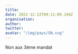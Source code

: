 ```yaml
---
title: 
date: 2022-12-22T09:11:09.194Z
organisation: 
author: 
twitter: 
avatar: "/img/pays/SN.svg"
---
```


Non aux 3éme mandat